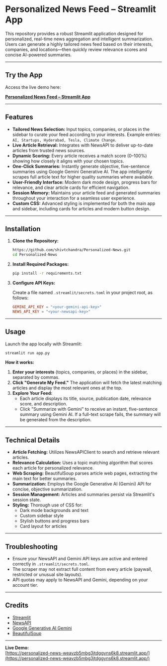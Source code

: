# Personalized News Feed – Streamlit App

This repository provides a robust Streamlit application designed for personalized, real-time news aggregation and intelligent summarization. Users can generate a highly tailored news feed based on their interests, companies, and locations—then quickly review relevance scores and concise AI-powered summaries.

***

## Try the App

Access the live demo here:

**[Personalized News Feed – Streamlit App](https://personalized-news-weavzb5mbg3jtdggyns6k8.streamlit.app/)**

***

## Features

- **Tailored News Selection:** Input topics, companies, or places in the sidebar to curate your feed according to your interests. Example entries: `AI, Startups, Hyderabad, Tesla, Climate Change`.
- **Live Article Retrieval:** Integrates with NewsAPI to deliver up-to-date articles from trusted news sources.
- **Dynamic Scoring:** Every article receives a match score (0–100%) showing how closely it aligns with your chosen topics.
- **One-Click Summaries:** Instantly generate objective, five-sentence summaries using Google Gemini Generative AI. The app intelligently scrapes full article text for higher quality summaries where available.
- **User-Friendly Interface:** Modern dark mode design, progress bars for relevance, and clear article cards for efficient navigation.
- **Session Memory:** Maintains your article feed and generated summaries throughout your interaction for a seamless user experience.
- **Custom CSS:** Advanced styling is implemented for both the main app and sidebar, including cards for articles and modern button design.

***

## Installation

1. **Clone the Repository:**

    ```bash
    https://github.com/shivtchandra/Personalized-News.git
    cd Personalized-News
    ```

2. **Install Required Packages:**

    ```bash
    pip install -r requirements.txt
    ```

3. **Configure API Keys:**

    Create a file named `.streamlit/secrets.toml` in your project root, as follows:

    ```toml
    GEMINI_API_KEY = "<your-gemini-api-key>"
    NEWS_API_KEY = "<your-newsapi-key>"
    ```

***

## Usage

Launch the app locally with Streamlit:

```bash
streamlit run app.py
```

**How it works:**

1. **Enter your interests** (topics, companies, or places) in the sidebar, separated by commas.
2. **Click "Generate My Feed."** The application will fetch the latest matching articles and display the most relevant ones at the top.
3. **Explore Your Feed:**
    - Each article displays its title, source, publication date, relevance score, and description.
    - Click "Summarize with Gemini" to receive an instant, five-sentence summary using Gemini AI. If a full-text scrape fails, the summary will be generated from the description.

***

## Technical Details

- **Article Fetching:** Utilizes NewsAPIClient to search and retrieve relevant articles.
- **Relevance Calculation:** Uses a topic matching algorithm that scores each article for personalized relevance.
- **Web Scraping:** BeautifulSoup parses article web pages, extracting the main text for better summaries.
- **Summarization:** Employs the Google Generative AI (Gemini) API for concise, objective summarization.
- **Session Management:** Articles and summaries persist via Streamlit's session state.
- **Styling:** Thorough use of CSS for:
    - Dark mode backgrounds and text
    - Custom sidebar style
    - Stylish buttons and progress bars
    - Card layout for articles

***

## Troubleshooting

- Ensure your NewsAPI and Gemini API keys are active and entered correctly in `.streamlit/secrets.toml`.
- The scraper may not extract full content from every article (paywall, restricted or unusual site layouts).
- API quotas may apply to NewsAPI and Gemini, depending on your account tier.


***

## Credits

- [Streamlit](https://streamlit.io/)
- [NewsAPI](https://newsapi.org/)
- [Google Generative AI Gemini](https://ai.google.dev/)
- [BeautifulSoup](https://www.crummy.com/software/BeautifulSoup/)

***

**Live Demo:**  
[https://personalized-news-weavzb5mbg3jtdggyns6k8.streamlit.app/](https://personalized-news-weavzb5mbg3jtdggyns6k8.streamlit.app/)
